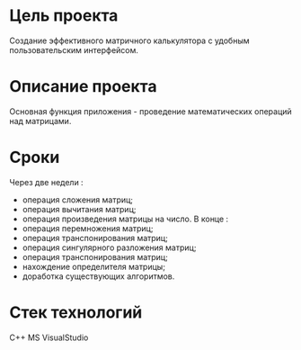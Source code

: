 # Цель проекта 
Создание эффективного матричного калькулятора с удобным пользовательским интерфейсом.

# Описание проекта
Основная функция приложения - проведение математических операций над матрицами.

# Сроки
Через две недели : 
  - операция сложения матриц;
  - операция вычитания матриц;
  - операция произведения матрицы на число.
В конце : 
  - операция перемножения матриц;
  - операция транспонирования матриц;
  - операция сингулярного разложения матриц;
  - операция транспонирования матриц;
  - нахождение определителя матрицы;
  - доработка существующих алгоритмов.
# Стек технологий
C++
MS VisualStudio
